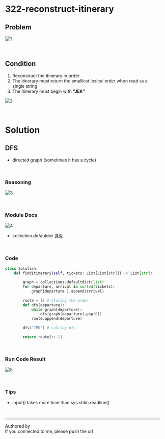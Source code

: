 <!-- 문제 풀이 템플릿 -->

# 322-reconstruct-itinerary <!-- '문제번호-제목' 으로 작성-->

## Problem <!-- 문제는 리트코드에서 캡쳐하거나, 복사붙여넣기 -->

<!-- 
이미지 넣는 방법
1. 사용할 이미지를 '복사'한다.
1. https://github.com/juseongan/leetcode-grinding/issues/new 에 접속한다.
2. 이미지를 'Leave a comment'에 '붙여넣기'한다.
3. 조금만 기다리면! 이미지 URL이 나온다. 
4. '![이미지이름](URL)' 형식으로 .md 파일 안에 기입한다.
-->

![1](https://user-images.githubusercontent.com/105165938/182026766-b28f8040-9c19-47f7-9de5-26600ff40f1b.png)

<br>

## Condition <!-- 문제에 나와있는 조건 정리 -->

<!-- 
비슷한 유형의 문제가 나왔을 때 빠르게 인지하는데 도움이 되고자 만들었다.
내가 생각했을 때, 문제에 나와있는 '조건'들을 작성하면 된다.
-->
1. Reconstruct the itinerary in order
2. The itinerary must return the smalllest lexical order when read as a single string
3. The itinerary must begin with **"JEK"**<br>

<!-- 문제 이해를 위해 추가 설명이 필요하다면 작성한다. (그림 첨부 추천)-->

![2](https://user-images.githubusercontent.com/105165938/182027258-ad917159-44d5-4839-8c09-6ced0c60d172.jpeg)<br>

<br>

# Solution <!-- 문제를 풀기위해 사용한 자료구조와 알고리즘 -->
## DFS
* directed graph (sometimes it has a cycle) 

<br>

### Reasoning <!-- 사용한 자료구조와 알고리즘을 선택한 이유 (이미지 첨부 추천) -->
![3](https://user-images.githubusercontent.com/105165938/182026433-0bfcfd03-e6f2-4835-9ec2-8dd32ebc25c0.png)<Br>

<br>

### Module Docs <!-- 사용한 라이브러리를 간단히 설명한다. (이미지 첨부 추천) (많은 라이브러리가 장점인 python은 작성하길 추천) -->
![4](https://user-images.githubusercontent.com/105165938/182027286-151a642d-05e1-44cc-a039-4b43641acae8.png)<br> <!-- 이미지는 반드시 <br> 처리를 해주어야 한다. (주의) -->
* collection.defauldict [클릭](https://) <!-- 공식 문서나 참고한 URL 첨부 추천한다. '[하이퍼링크이름](URL)' 형식으로 작성하면 된다.-->

<br>

### Code <!-- 실제 구현한 코드 -->

<!-- 만약에 C++로 작성하였다면, python을 cpp로 바꾸어주면 된다. -->
~~~python
class Solution:
    def findItinerary(self, tickets: List[List[str]]) -> List[str]:
        
        graph = collections.defaultdict(list)
        for departure, arrival in sorted(tickets):
            graph[departure ].append(arrival)
        
        route = [] # storing the order
        def dfs(departure):
            while graph[departure]:
                dfs(graph[departure].pop(0))
            route.append(departure)
            
        dfs("JFK") # calling dfs 
        
        return route[::-1]
~~~

<br>

### Run Code Result <!-- 코드 실행 결과 (= 연산 수행 과정을 살펴보기 위해 만들었다.) -->
<!-- 스크립트가 어떤 순서로 돌아가는지 알기 위하여 코드로 돌려본 결과 혹은 기본 연산 수행 횟수 이해를 위한 설명을 작성한다.-->
![5](https://user-images.githubusercontent.com/105165938/182027446-e410f12c-060b-4e8e-aa49-f70b38ba6f66.png)<br>

<br>

### Tips <!-- 문제를 풀면서 느꼈던 '나의 꿀팁' -->
* input() takes more time than sys.stdin.readline()

<br>
<hr>

Authored by <!-- 이름을 작성해 주세요. --><br>
If you connected to me, please push the url <!-- 이건 추후 재작성할 예정 (삭제할 수도 있음) -->
